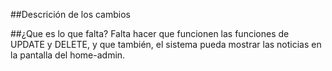 ##Descrición de los cambios

##¿Que es lo que falta?
Falta hacer que funcionen las funciones de UPDATE y DELETE, y que también, el sistema pueda mostrar las noticias en la pantalla del home-admin.
